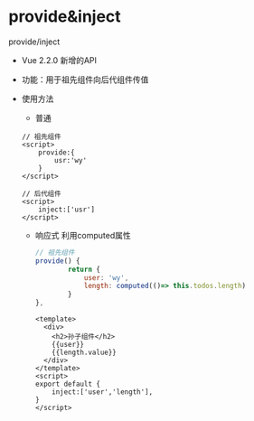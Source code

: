 # provide&inject

provide/inject

* Vue 2.2.0 新增的API
* 功能：用于祖先组件向后代组件传值
* 使用方法

  * 普通

  ```text
  // 祖先组件
  <script>
      provide:{
          usr:'wy'
      }
  </script>
  ```

  ```text
  // 后代组件
  <script>
      inject:['usr']
  </script>
  ```

  * 响应式 利用computed属性

    ```javascript
    // 祖先组件
    provide() {
            return {
                user: 'wy',
                length: computed(()=> this.todos.length)
            }
    },
    ```

    ```text
    <template>
      <div>
        <h2>孙子组件</h2>
        {{user}}
        {{length.value}}
      </div>
    </template>
    <script>
    export default {
        inject:['user','length'],
    }
    </script>
    ```

